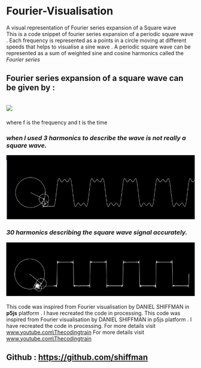 # Fourier-Visualisation
A visual representation of  Fourier series expansion of a Square wave  
This is a code snippet of fourier series expansion of a periodic square wave . Each frequency is represented as a points in a circle moving at different speeds that helps to visualise a sine wave .
A periodic square wave can be represented as a sum of weighted sine and cosine harmonics called the *Fourier series*
## Fourier series expansion of a square wave can be given by :
## <img src="https://render.githubusercontent.com/render/math?math=F(x)=4/\pi*\Sigma_{k=0}^{\infinity}(\sin(2\pi (2k-1) * ft/(2k-1))">
where f is the frequency and t is the time 
### *when I used 3 harmonics to describe the wave is not really a square wave.*
![Image of 3 points](https://github.com/Asohamithran/Fourier-Visualisation/blob/master/1.jpg) <br>
### *30 harmonics describing the square wave signal accurately.*
![Image of 3 points](https://github.com/Asohamithran/Fourier-Visualisation/blob/master/2.jpg) <br>
<br>
This code was inspired from Fourier visualisation by DANIEL SHIFFMAN in **p5js** platform . 
I have recreated the code in processing.
This code was inspired from Fourier visualisation by DANIEL SHIFFMAN in p5js platform . I have recreated the code in processing. For more details visit www.youtube.com\Thecodingtrain
For more details visit www.youtube.com\Thecodingtrain


## Github : https://github.com/shiffman
